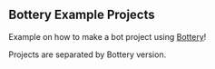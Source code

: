 ## Bottery Example Projects 

Example on how to make a bot project using [Bottery](http://docs.bottery.io/en/latest/)!

Projects are separated by Bottery version.
